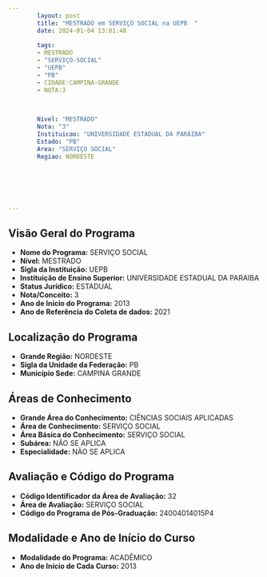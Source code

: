 ```yaml
---
        layout: post
        title: "MESTRADO em SERVIÇO SOCIAL na UEPB  "
        date: 2024-01-04 13:01:48
     
        tags:
        - MESTRADO
        - "SERVIÇO-SOCIAL"
        - "UEPB"
        - "PB"
        - CIDADE:CAMPINA-GRANDE
        - NOTA:3
        
       

        Nivel: "MESTRADO"
        Nota: "3"
        Instituicao: "UNIVERSIDADE ESTADUAL DA PARAIBA"
        Estado: "PB"
        Area: "SERVIÇO SOCIAL"
        Regiao: NORDESTE
        
        
        
        
        
        
---
```

## Visão Geral do Programa
- **Nome do Programa:** SERVIÇO SOCIAL
- **Nível:** MESTRADO
- **Sigla da Instituição:** UEPB
- **Instituição de Ensino Superior:** UNIVERSIDADE ESTADUAL DA PARAIBA
- **Status Jurídico:** ESTADUAL
- **Nota/Conceito:** 3
- **Ano de Início do Programa:** 2013
- **Ano de Referência do Coleta de dados:** 2021

## Localização do Programa
- **Grande Região:** NORDESTE
- **Sigla da Unidade da Federação:** PB
- **Município Sede:** CAMPINA GRANDE

## Áreas de Conhecimento
- **Grande Área do Conhecimento:** CIÊNCIAS SOCIAIS APLICADAS
- **Área de Conhecimento:** SERVIÇO SOCIAL
- **Área Básica do Conhecimento:** SERVIÇO SOCIAL
- **Subárea:** NÃO SE APLICA
- **Especialidade:** NÃO SE APLICA

## Avaliação e Código do Programa
- **Código Identificador da Área de Avaliação:** 32
- **Área de Avaliação:** SERVIÇO SOCIAL
- **Código do Programa de Pós-Graduação:** 24004014015P4


## Modalidade e Ano de Início do Curso
- **Modalidade do Programa:** ACADÊMICO
- **Ano de Início de Cada Curso:** 2013
